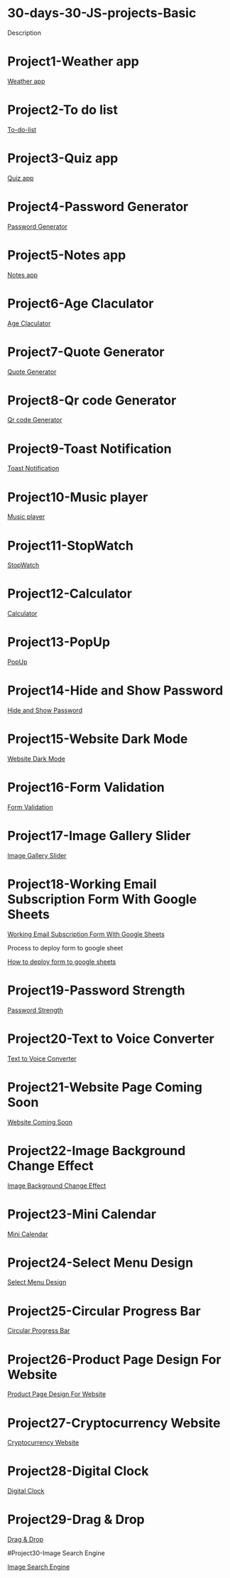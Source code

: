 # 30-days-30-JS-projects-Basic

Description

# Project1-Weather app

[Weather app]()


# Project2-To do list

[To-do-list]()

# Project3-Quiz app

[Quiz app]()

# Project4-Password Generator

[Password Generator]()

# Project5-Notes app

[Notes app]()

# Project6-Age Claculator

[Age Claculator]()

# Project7-Quote Generator

[Quote Generator]()

# Project8-Qr code Generator

[Qr code Generator]()

# Project9-Toast Notification

[Toast Notification]()

# Project10-Music player

[Music player]()

# Project11-StopWatch

[StopWatch]()

# Project12-Calculator

[Calculator]()

# Project13-PopUp

[PopUp]()

# Project14-Hide and Show Password 

[Hide and Show Password]()

# Project15-Website Dark Mode

[Website Dark Mode]()

# Project16-Form Validation

[Form Validation]()

# Project17-Image Gallery Slider

[Image Gallery Slider]()

# Project18-Working Email Subscription Form With Google Sheets

[Working Email Subscription Form With Google Sheets]()

Process to deploy form to google sheet

[How to deploy form to google sheets](https://github.com/jamiewilson/form-to-google-sheets)

# Project19-Password Strength

[Password Strength]()

# Project20-Text to Voice Converter

[Text to Voice Converter]()

# Project21-Website Page Coming Soon

[Website Coming Soon]()

# Project22-Image Background Change Effect

[Image Background Change Effect]()

# Project23-Mini Calendar

[Mini Calendar]()

# Project24-Select Menu Design

[Select Menu Design]()

# Project25-Circular Progress Bar

[Circular Progress Bar]()

# Project26-Product Page Design For Website

[Product Page Design For Website]()

# Project27-Cryptocurrency Website

[Cryptocurrency Website]()

# Project28-Digital Clock

[Digital Clock]()

# Project29-Drag & Drop

[Drag & Drop]()

#Project30-Image Search Engine

[Image Search Engine]()